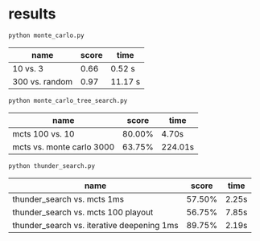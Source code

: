 # results

```sh
python monte_carlo.py
```

|name|score|time|
|----|-----|----|
|10 vs. 3|0.66|0.52 s|
|300 vs. random|0.97|11.17 s|


```sh
python monte_carlo_tree_search.py
```

|name|score|time|
|----|-----|----|
| mcts 100 vs. 10 | 80.00% | 4.70s |
| mcts vs. monte carlo 3000 | 63.75% | 224.01s |

```sh
python thunder_search.py
```

|name|score|time|
|----|-----|----|
| thunder_search vs. mcts 1ms | 57.50% | 2.25s |
| thunder_search vs. mcts 100 playout | 56.75% | 7.85s |
| thunder_search vs. iterative deepening 1ms | 89.75% | 2.19s |
